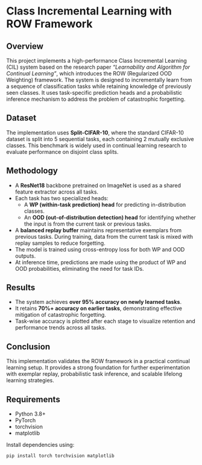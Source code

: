 # Class Incremental Learning with ROW Framework

## Overview

This project implements a high-performance Class Incremental Learning (CIL) system based on the research paper *“Learnability and Algorithm for Continual Learning”*, which introduces the ROW (Regularized OOD Weighting) framework. The system is designed to incrementally learn from a sequence of classification tasks while retaining knowledge of previously seen classes. It uses task-specific prediction heads and a probabilistic inference mechanism to address the problem of catastrophic forgetting.

## Dataset

The implementation uses **Split-CIFAR-10**, where the standard CIFAR-10 dataset is split into 5 sequential tasks, each containing 2 mutually exclusive classes. This benchmark is widely used in continual learning research to evaluate performance on disjoint class splits.

## Methodology

- A **ResNet18** backbone pretrained on ImageNet is used as a shared feature extractor across all tasks.
- Each task has two specialized heads:
  - A **WP (within-task prediction) head** for predicting in-distribution classes.
  - An **OOD (out-of-distribution detection) head** for identifying whether the input is from the current task or previous tasks.
- A **balanced replay buffer** maintains representative exemplars from previous tasks. During training, data from the current task is mixed with replay samples to reduce forgetting.
- The model is trained using cross-entropy loss for both WP and OOD outputs.
- At inference time, predictions are made using the product of WP and OOD probabilities, eliminating the need for task IDs.

## Results

- The system achieves **over 95% accuracy on newly learned tasks**.
- It retains **70%+ accuracy on earlier tasks**, demonstrating effective mitigation of catastrophic forgetting.
- Task-wise accuracy is plotted after each stage to visualize retention and performance trends across all tasks.

## Conclusion

This implementation validates the ROW framework in a practical continual learning setup. It provides a strong foundation for further experimentation with exemplar replay, probabilistic task inference, and scalable lifelong learning strategies.

## Requirements

- Python 3.8+
- PyTorch
- torchvision
- matplotlib

Install dependencies using:

```bash
pip install torch torchvision matplotlib

